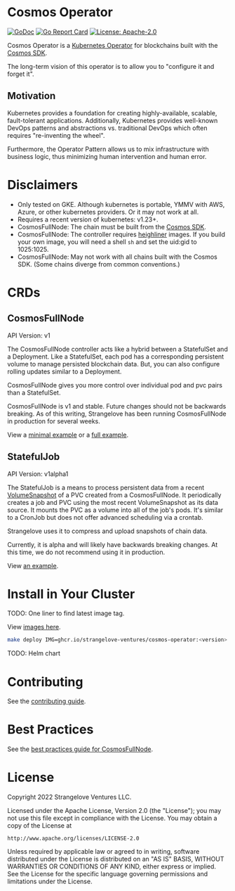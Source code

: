 # Cosmos Operator

[![GoDoc](https://img.shields.io/badge/godoc-reference-blue?style=flat-square&logo=go)](https://godoc.org/github.com/strangelove-ventures/cosmos-operator)
[![Go Report Card](https://goreportcard.com/badge/github.com/strangelove-ventures/cosmos-operator)](https://goreportcard.com/report/github.com/strangelove-ventures/cosmos-operator)
[![License: Apache-2.0](https://img.shields.io/github/license/strangelove-ventures/cosmos-operator.svg?style=flat-square)](https://github.com/strangelove-ventures/cosmos-operator/blob/main/LICENSE)

Cosmos Operator is a [Kubernetes Operator](https://kubernetes.io/docs/concepts/extend-kubernetes/operator/) for blockchains built with the [Cosmos SDK](https://github.com/cosmos/cosmos-sdk). 

The long-term vision of this operator is to allow you to "configure it and forget it". 

## Motivation

Kubernetes provides a foundation for creating highly-available, scalable, fault-tolerant applications. 
Additionally, Kubernetes provides well-known DevOps patterns and abstractions vs. 
traditional DevOps which often requires "re-inventing the wheel".

Furthermore, the Operator Pattern allows us to mix infrastructure with business logic, 
thus minimizing human intervention and human error.

# Disclaimers

* Only tested on GKE. Although kubernetes is portable, YMMV with AWS, Azure, or other kubernetes providers. Or it may not work at all.
* Requires a recent version of kubernetes: v1.23+.
* CosmosFullNode: The chain must be built from the [Cosmos SDK](https://github.com/cosmos/cosmos-sdk).
* CosmosFullNode: The controller requires [heighliner](https://github.com/strangelove-ventures/heighliner) images. If you build your own image, you will need a shell `sh` and set the uid:gid to 1025:1025.
* CosmosFullNode: May not work with all chains built with the Cosmos SDK. (Some chains diverge from common conventions.)

# CRDs

## CosmosFullNode

API Version: v1

The CosmosFullNode controller acts like a hybrid between a StatefulSet and a Deployment.
Like a StatefulSet, each pod has a corresponding persistent volume to manage persisted blockchain data.
But, you can also configure rolling updates similar to a Deployment.

CosmosFullNode gives you more control over individual pod and pvc pairs than a StatefulSet.

CosmosFullNode is v1 and stable. Future changes should not be backwards breaking. 
As of this writing, Strangelove has been running CosmosFullNode in production for several weeks.

View a [minimal example](./config/samples/cosmos_v1_cosmosfullnode.yaml) or a [full example](./config/samples/cosmos_v1_cosmosfullnode_full.yaml).

## StatefulJob

API Version: v1alpha1

The StatefulJob is a means to process persistent data from a recent [VolumeSnapshot](https://kubernetes.io/docs/concepts/storage/volume-snapshots/) of a PVC created from a CosmosFullNode. 
It periodically creates a job and PVC using the most recent VolumeSnapshot as its data source. It mounts the PVC as a volume into all of the job's pods. 
It's similar to a CronJob but does not offer advanced scheduling via a crontab. 

Strangelove uses it to compress and upload snapshots of chain data.

Currently, it is alpha and will likely have backwards breaking changes. At this time, we do not recommend using it in production.

View [an example](./config/samples/cosmos_v1_hostedsnapshot.yaml).

# Install in Your Cluster

TODO: One liner to find latest image tag.

View [images here](https://github.com/strangelove-ventures/cosmos-operator/pkgs/container/cosmos-operator).

```sh
make deploy IMG=ghcr.io/strangelove-ventures/cosmos-operator:<version>
```

TODO: Helm chart

# Contributing

See the [contributing guide](./docs/contributing.md).

# Best Practices

See the [best practices guide for CosmosFullNode](./docs/fullnode_best_practices.md).

# License

Copyright 2022 Strangelove Ventures LLC.

Licensed under the Apache License, Version 2.0 (the "License");
you may not use this file except in compliance with the License.
You may obtain a copy of the License at

    http://www.apache.org/licenses/LICENSE-2.0

Unless required by applicable law or agreed to in writing, software
distributed under the License is distributed on an "AS IS" BASIS,
WITHOUT WARRANTIES OR CONDITIONS OF ANY KIND, either express or implied.
See the License for the specific language governing permissions and
limitations under the License.
